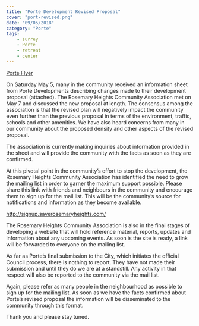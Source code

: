 ```yaml
---
title: "Porte Development Revised Proposal"
cover: "port-revised.png"
date: "09/05/2018"
category: "Porte"
tags:
    - surrey
    - Porte
    - retreat
    - center
---
```


[Porte Flyer](Porte-Flyer.pdf)

On Saturday May 5, many in the community received an information sheet from Porte Developments describing changes made to their development proposal (attached).  The Rosemary Heights Community Association met on May 7 and discussed the new proposal at length.  The consensus among the association is that the revised plan will negatively impact the community even further than the previous proposal in terms of the environment, traffic, schools and other amenities.  We have also heard concerns from many in our community about the proposed density and other aspects of the revised proposal.

The association is currently making inquiries about information provided in the sheet and will provide the community with the facts as soon as they are confirmed.

At this pivotal point in the community’s effort to stop the development, the Rosemary Heights Community Association has identified the need to grow the mailing list in order to garner the maximum support possible.  Please share this link with friends and neighbours in the community and encourage them to sign up for the mail list.  This will be the community’s source for notifications and information as they become available.  

http://signup.saverosemaryheights.com/

The Rosemary Heights Community Association is also in the final stages of developing a website that will hold reference material, reports, updates and information about any upcoming events.  As soon is the site is ready, a link will be forwarded to everyone on the mailing list.

As far as Porte’s final submission to the City, which initiates the official Council process, there is nothing to report.  They have not made their submission and until they do we are at a standstill.  Any activity in that respect will also be reported to the community via the mail list.  

Again, please refer as many people in the neighbourhood as possible to sign up for the mailing list.  As soon as we have the facts confirmed about Porte’s revised proposal the information will be disseminated to the community through this format.  

Thank you and please stay tuned. 